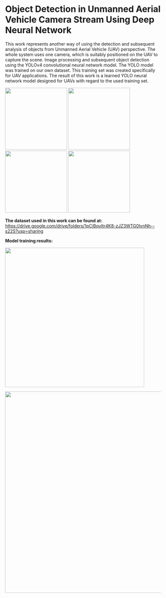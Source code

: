 # Object Detection in Unmanned Aerial Vehicle Camera Stream Using Deep Neural Network
This work represents another way of using the detection and subsequent analysis of objects from Unmanned Aerial Vehicle (UAV) perspective. The whole system uses one camera, which is suitably positioned on the UAV to capture the scene. Image processing and subsequent object detection using the YOLOv4 convolutional neural network model. The YOLO model was trained on our own dataset. This training set was created specifically for UAV applications. The result of this work is a learned YOLO neural network model designed for UAVs with regard to the used training set.

<p float="center">
  <img src="https://drive.google.com/uc?id=1boxg0Mui2vfPdvQ_nGBF9sQa2gANmjEf" width="200" />
  <img src="https://drive.google.com/uc?id=1t_ioAAK7zLW0CU5xHoStTeEDxtuqg4ho" width="200" />
  <img src="https://drive.google.com/uc?id=1g191w6fDrlVKNChyWkfXK1rAKW5MwzmH" width="200" />
  <img src="https://drive.google.com/uc?id=1f4B0i1wBc1Jk9wVEzQsfuSR-7piq0iwv" width="200" />
</p>

<b>The dataset used in this work can be found at:</b></br>
https://drive.google.com/drive/folders/1pCiBqvItr4K8-zJZ3WTG0lvnNh--s22S?usp=sharing

<b>Model training results:</b>
<p float="center">
  <img src="https://drive.google.com/uc?id=1dp1jt9ALL_nuU_jnZwyNFSQzIr7gsMcd" width="450" />
</p>

<p float="center">
  <img src="https://drive.google.com/uc?id=1rSnwwOM7-kvNuHolyzvFvrJOlRvSQqER" width="650" />
</p>
